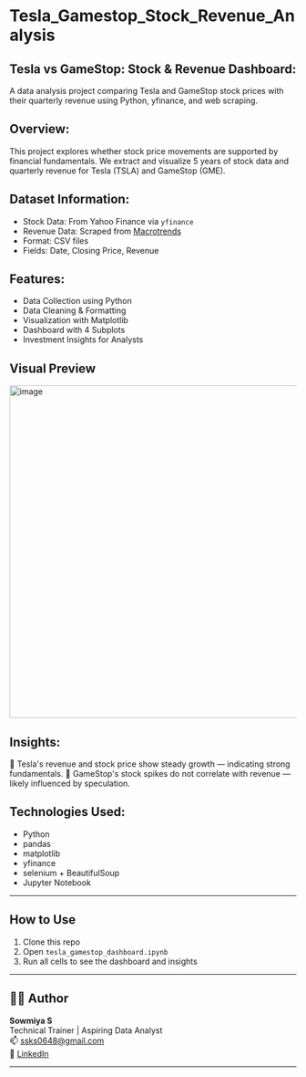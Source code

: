 # Tesla_Gamestop_Stock_Revenue_Analysis

## Tesla vs GameStop: Stock & Revenue Dashboard:
A data analysis project comparing Tesla and GameStop stock prices with their quarterly revenue using Python, yfinance, and web scraping.

## Overview:
This project explores whether stock price movements are supported by financial fundamentals. We extract and visualize 5 years of stock data and quarterly revenue for Tesla (TSLA) and GameStop (GME).

## Dataset Information:
- Stock Data: From Yahoo Finance via `yfinance`
- Revenue Data: Scraped from [Macrotrends](https://macrotrends.net)
- Format: CSV files
- Fields: Date, Closing Price, Revenue

## Features:
- Data Collection using Python
- Data Cleaning & Formatting
- Visualization with Matplotlib
- Dashboard with 4 Subplots
- Investment Insights for Analysts

## Visual Preview
<img width="940" height="583" alt="image" src="https://github.com/user-attachments/assets/d19a44db-ae9d-4a4e-8945-ef01c4a1402e" />

  
## Insights:
	Tesla's revenue and stock price show steady growth — indicating strong fundamentals.
	GameStop's stock spikes do not correlate with revenue — likely influenced by speculation.

## Technologies Used:
- Python
- pandas
- matplotlib
- yfinance
- selenium + BeautifulSoup
- Jupyter Notebook



---

## How to Use

1. Clone this repo
2. Open `tesla_gamestop_dashboard.ipynb`
3. Run all cells to see the dashboard and insights

---

## 👩‍💻 Author

**Sowmiya S**  
Technical Trainer | Aspiring Data Analyst  
📫  ssks0648@gmail.com  
🔗 [LinkedIn]( www.linkedin.com/in/sowmiya-s-73000a253)

---

